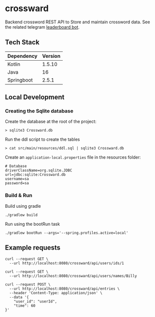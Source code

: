 # crossward

Backend crossword REST API to Store and maintain crossword data. See the related
telegram [leaderboard bot](https://github.com/RobertWetzler/CrosswordLeaderboardBot).

## Tech Stack

| Dependency | Version |
| ---------- | ------- |
| Kotlin     | 1.5.10  |
| Java       | 16      |
| Springboot | 2.5.1   |

## Local Development

### Creating the Sqlite database

Create the database at the root of the project:

```shell
> sqlite3 Crossward.db
```

Run the ddl script to create the tables

```shell
> cat src/main/resources/ddl.sql | sqlite3 Crossward.db
```

Create an `application-local.properties` file in the resources folder:

```properties
# Database
driverClassName=org.sqlite.JDBC
url=jdbc:sqlite:Crossward.db
username=sa
password=sa
```

### Build & Run

Build using gradle

```shell
./gradlew build
```

Run using the bootRun task

```shell
./gradlew bootRun --args='--spring.profiles.active=local'
```

## Example requests

```shell
curl --request GET \
  --url http://localhost:8080/crossward/api/users/ids/1
  
curl --request GET \
  --url http://localhost:8080/crossward/api/users/names/Billy
  
curl --request POST \
  --url http://localhost:8080/crossward/api/entries \
  --header 'Content-Type: application/json' \
  --data '{
	"user_id": "userId",
	"time": 60
}'
```